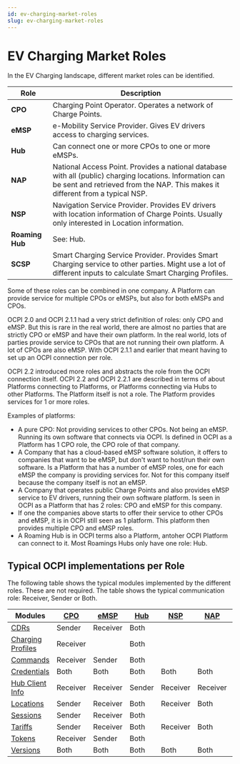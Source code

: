 ```yaml
---
id: ev-charging-market-roles
slug: ev-charging-market-roles
---
```

# EV Charging Market Roles

In the EV Charging landscape, different market roles can be identified.

| Role            | Description                                                                                                                                                                               |
|-----------------|-------------------------------------------------------------------------------------------------------------------------------------------------------------------------------------------|
| **CPO**         | Charging Point Operator. Operates a network of Charge Points.                                                                                                                             |
| **eMSP**        | e-Mobility Service Provider. Gives EV drivers access to charging services.                                                                                                                |
| **Hub**         | Can connect one or more CPOs to one or more eMSPs.                                                                                                                                        |
| **NAP**         | National Access Point. Provides a national database with all (public) charging locations. Information can be sent and retrieved from the NAP. This makes it different from a typical NSP. |
| **NSP**         | Navigation Service Provider. Provides EV drivers with location information of Charge Points. Usually only interested in Location information.                                             |
| **Roaming Hub** | See: Hub.                                                                                                                                                                                 |
| **SCSP**        | Smart Charging Service Provider. Provides Smart Charging service to other parties. Might use a lot of different inputs to calculate Smart Charging Profiles.                              |

Some of these roles can be combined in one company. A Platform can provide service for multiple CPOs or eMSPs, but also
for both eMSPs and CPOs.

OCPI 2.0 and OCPI 2.1.1 had a very strict definition of roles: only CPO and eMSP. But this is rare in the real world,
there are almost no parties that are strictly CPO or eMSP and have their own platform. In the real world, lots of
parties provide service to CPOs that are not running their own platform. A lot of CPOs are also eMSP. With OCPI 2.1.1
and earlier that meant having to set up an OCPI connection per role.

OCPI 2.2 introduced more roles and abstracts the role from the OCPI connection itself. OCPI 2.2 and OCPI 2.2.1 are
described in terms of about Platforms connecting to Platforms, or Platforms connecting via Hubs to other Platforms. The
Platform itself is not a role. The Platform provides services for 1 or more roles.

Examples of platforms:

* A pure CPO: Not providing services to other CPOs. Not being an eMSP. Running its own software that connects via OCPI.
  Is defined in OCPI as a Platform has 1 CPO role, the CPO role of that company.
* A Company that has a cloud-based eMSP software solution, it offers to companies that want to be eMSP, but don't want
  to host/run their own software. Is a Platform that has a number of eMSP roles, one for each eMSP the company is
  providing services for. Not for this company itself because the company itself is not an eMSP.
* A Company that operates public Charge Points and also provides eMSP service to EV drivers, running their own software
  platform. Is seen in OCPI as a Platform that has 2 roles: CPO and eMSP for this company.
* If one the companies above starts to offer their service to other CPOs and eMSP, it is in OCPI still seen as 1
  platform. This platform then provides multiple CPO and eMSP roles.
* A Roaming Hub is in OCPI terms also a Platform, antoher OCPI Platform can connect to it. Most Roamings Hubs only have
  one role: Hub.

## Typical OCPI implementations per Role

The following table shows the typical modules implemented by the different roles. These are not required. The table
shows the typical communication role: Receiver, Sender or Both.

| Modules                                                                     | [CPO](/docs/ocpi/07-types/01-intro.md#role-enum) | [eMSP](/docs/ocpi/07-types/01-intro.md#role-enum) | [Hub](/docs/ocpi/07-types/01-intro.md#role-enum) | [NSP](/docs/ocpi/07-types/01-intro.md#role-enum) | [NAP](/docs/ocpi/07-types/01-intro.md#role-enum) | [SCSP](/docs/ocpi/07-types/01-intro.md#role-enum) |
|-----------------------------------------------------------------------------|--------------------------------------------------|---------------------------------------------------|--------------------------------------------------|--------------------------------------------------|--------------------------------------------------|---------------------------------------------------|
| [CDRs](/docs/ocpi/06-modules/05-cdrs/01-intro.md)                           | Sender                                           | Receiver                                          | Both                                             |                                                  |                                                  |                                                   |
| [Charging Profiles](/docs/ocpi/06-modules/09-charging-profiles/01-intro.md) | Receiver                                         |                                                   | Both                                             |                                                  |                                                  | Sender                                            |
| [Commands](/docs/ocpi/06-modules/08-commands/01-intro.md)                   | Receiver                                         | Sender                                            | Both                                             |                                                  |                                                  |                                                   |
| [Credentials](/docs/ocpi/06-modules/02-credentials/01-intro.md)             | Both                                             | Both                                              | Both                                             | Both                                             | Both                                             | Both                                              |
| [Hub Client Info](/docs/ocpi/06-modules/10-hubclientinfo/01-intro.md)       | Receiver                                         | Receiver                                          | Sender                                           | Receiver                                         | Receiver                                         | Receiver                                          |
| [Locations](/docs/ocpi/06-modules/03-locations/01-intro.md)                 | Sender                                           | Receiver                                          | Both                                             | Receiver                                         | Both                                             |                                                   |
| [Sessions](/docs/ocpi/06-modules/04-sessions/01-intro.md)                   | Sender                                           | Receiver                                          | Both                                             |                                                  |                                                  | Receiver                                          |
| [Tariffs](/docs/ocpi/06-modules/06-tariffs/01-intro.md)                     | Sender                                           | Receiver                                          | Both                                             | Receiver                                         | Both                                             |                                                   |
| [Tokens](/docs/ocpi/06-modules/07-tokens/01-intro.md)                       | Receiver                                         | Sender                                            | Both                                             |                                                  |                                                  |                                                   |
| [Versions](/docs/ocpi/06-modules/01-versions/01-intro.md)                   | Both                                             | Both                                              | Both                                             | Both                                             | Both                                             | Both                                              |

